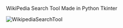 WikiPedia Search Tool Made in Python Tkinter

![WikipediaSearchTool](https://user-images.githubusercontent.com/76532702/110513877-b8913400-812c-11eb-8662-c21be217114e.gif)
